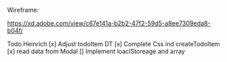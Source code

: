 Wireframe:

https://xd.adobe.com/view/c67e141a-b2b2-47f2-59d5-a8ee7309eda8-b04f/


Todo Heinrich
[x] Adjust todoItem DT
[x] Complete Css ind createTodoItem
[x] read data from Modal
[] Implement loaclStoreage and array
